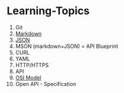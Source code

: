 # Learning-Topics

1. Git
2. [Markdown](Markdown.md)
3. [JSON](JSON.md)
4. MSON (markdown+JSON) = API Blueprint
5. CURL
6. YAML
7. HTTP/HTTPS
8. API
9. [OSI Model](OSI.md)
10. Open API - Specification   
